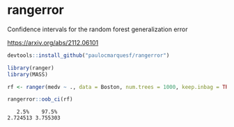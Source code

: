 # rangerror

Confidence intervals for the random forest generalization error

https://arxiv.org/abs/2112.06101

```r
devtools::install_github("paulocmarquesf/rangerror")

library(ranger)
library(MASS)

rf <- ranger(medv ~ ., data = Boston, num.trees = 1000, keep.inbag = TRUE)

rangerror::oob_ci(rf)
```

```
   2.5%    97.5% 
2.724513 3.755303
```
